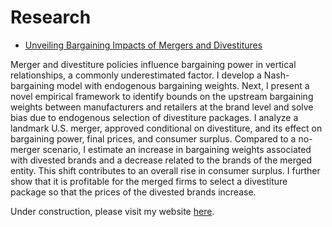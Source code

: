 <html lang="en">
<head>
    <meta charset="UTF-8">
    <meta name="viewport" content="width=device-width, initial-scale=1.0">
</head>
<body> 
    <h1>Research</h1>
    <ul>
        <li>
            <a href="https://yanndelaprez.github.io/ssrn-4985124.pdf" target="_blank"> 
                Unveiling Bargaining Impacts of Mergers and Divestitures 
            </a>
        </li>
    </ul>
    <section>
        <p>
            Merger and divestiture policies influence bargaining power in vertical relationships, a commonly underestimated factor. I develop a Nash-bargaining model with endogenous bargaining weights. Next, I present a novel empirical framework to identify bounds on the upstream bargaining weights between manufacturers and retailers at the brand level and solve bias due to endogenous selection of divestiture packages. I analyze a landmark U.S. merger, approved conditional on divestiture, and its effect on bargaining power, final prices, and consumer surplus. Compared to a no-merger scenario, I estimate an increase in bargaining weights associated with divested brands and a decrease related to the brands of the merged entity. This shift contributes to an overall rise in consumer surplus. I further show that it is profitable for the merged firms to select a divestiture package so that the prices of the divested brands increase.

Under construction, please visit my website <a href="https://sites.google.com/view/yanndelaprez/home?authuser=0" target="_blank">here</a>.
        </p>
    </section>
    
</body>
</html>




